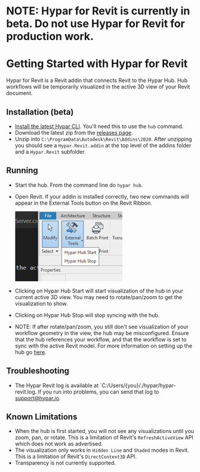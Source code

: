 # **NOTE: Hypar for Revit is currently in beta. Do not use Hypar for Revit for production work.**

# Getting Started with Hypar for Revit
Hypar for Revit is a Revit addin that connects Revit to the Hypar Hub. Hub workflows will be temporarily visualized in the active 3D view of your Revit document.

## Installation (beta)
- [Install the latest Hypar CLI](https://hypar-io.github.io/Elements/C-Sharp.html#installing-and-using-the-hypar-cli). You'll need this to use the `hub` command.
- Download the latest zip from the [releases page](https://github.com/hypar-io/Elements/releases).
- Unzip into `C:\ProgramData\Autodesk\Revit\Addins\2020`. After unzipping you should see a `Hypar.Revit.addin` at the top level of the addins folder and a `Hypar.Revit` subfolder.

## Running
- Start the hub. From the command line do `hypar hub`.
- Open Revit. If your addin is installed correctly, two new commands will appear in the External Tools button on the Revit Ribbon.  

  ![](./images/RevitExternalCommands.png)

- Clicking on Hypar Hub Start will start visualization of the hub in your current active 3D view. You may need to rotate/pan/zoom to get the visualization to show.
- Clicking on Hypar Hub Stop will stop syncing with the hub.
- NOTE: If after rotate/pan/zoom, you still don't see visualization of your workflow geometry in the view, the hub may be misconfigured. Ensure that the hub references your workflow, and that the workflow is set to sync with the active Revit model. For more information on setting up the hub go [here](./Hub.md).

## Troubleshooting
- The Hypar Revit log is available at `C:/Users/{you}/./hypar/hypar-revit.log. If you run into problems, you can send that log to support@hypar.io.

## Known Limitations
- When the hub is first started, you will not see any visualizations until you zoom, pan, or rotate. This is a limitation of Revit's `RefreshActiveView` API which does not work as advertised.
- The visualization only works in `Hidden Line` and `Shaded` modes in Revit. This is a limitation of Revit's `DirectContext3D` API.
- Transparency is not currently supported.
